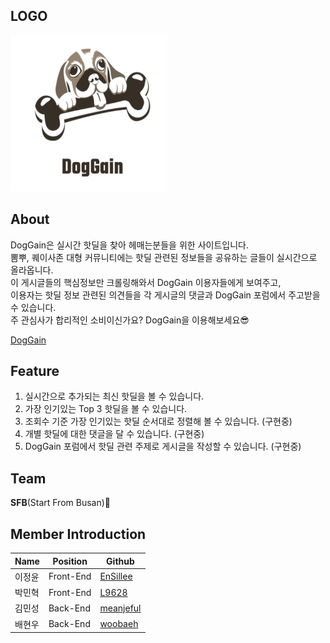 
## LOGO
<img src = .github/Logo.png width="250" height="250"/>

## About

DogGain은 실시간 핫딜을 찾아 헤매는분들을 위한 사이트입니다. <br>
뽐뿌, 퀘이사존 대형 커뮤니티에는 핫딜 관련된 정보들을 공유하는 글들이 실시간으로 올라옵니다. <br>
이 게시글들의 핵심정보만 크롤링해와서 DogGain 이용자들에게 보여주고, <br>
이용자는 핫딜 정보 관련된 의견들을 각 게시글의 댓글과 DogGain 포럼에서 주고받을 수 있습니다.  <br>
주 관심사가 합리적인 소비이신가요? DogGain을 이용해보세요😎

[DogGain](http://bucket-doggain.s3-website.ap-northeast-2.amazonaws.com)

## Feature

1. 실시간으로 추가되는 최신 핫딜을 볼 수 있습니다.
2. 가장 인기있는 Top 3 핫딜을 볼 수 있습니다.
3. 조회수 기준 가장 인기있는 핫딜 순서대로 정렬해 볼 수 있습니다. (구현중)
3. 개별 핫딜에 대한 댓글을 달 수 있습니다. (구현중)
4. DogGain 포럼에서 핫딜 관련 주제로 게시글을 작성할 수 있습니다. (구현중) 

## Team

 **SFB**(Start From Busan)🌊

## Member Introduction

| Name   | Position  | Github                                    |
| ------ | --------- | ----------------------------------------- |
| 이정윤 | Front-End | [EnSillee](https://github.com/EnSillee) |
| 박민혁 | Front-End | [L9628](https://github.com/L9628)     |
| 김민성 | Back-End  | [meanjeful](https://github.com/meanjeful)       |
| 배현우 | Back-End  | [woobaeh](https://github.com/woobaeh)         |



